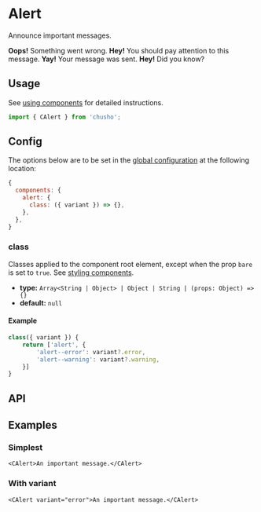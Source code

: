 # Alert

Announce important messages.

<showcase-root>
    <div class="space-y-4">
        <CAlert variant="error">
            <strong>Oops!</strong> Something went wrong.
        </CAlert>
        <CAlert variant="warning">
            <strong>Hey!</strong> You should pay attention to this message.
        </CAlert>
        <CAlert variant="success">
            <strong>Yay!</strong> Your message was sent.
        </CAlert>
        <CAlert variant="info">
            <strong>Hey!</strong> Did you know?
        </CAlert>
    </div>
</showcase-root>

## Usage

See [using components](/guide/using-components) for detailed instructions.

```js
import { CAlert } from 'chusho';
```

## Config

The options below are to be set in the [global configuration](/guide/config.html) at the following location:

```js
{
  components: {
    alert: {
      class: ({ variant }) => {},
    },
  },
}
```

### class

Classes applied to the component root element, except when the prop `bare` is set to `true`. See [styling components](/guide/styling-components).

- **type:** `Array<String | Object> | Object | String | (props: Object) => {}`
- **default:** `null`

#### Example

```js
class({ variant }) {
    return ['alert', {
        'alert--error': variant?.error,
        'alert--warning': variant?.warning,
    }]
}
```

## API

<Docgen :components="['CAlert']" />

## Examples

### Simplest

```vue-html
<CAlert>An important message.</CAlert>
```

### With variant

```vue-html
<CAlert variant="error">An important message.</CAlert>
```
